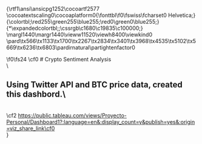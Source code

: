{\rtf1\ansi\ansicpg1252\cocoartf2577
\cocoatextscaling0\cocoaplatform0{\fonttbl\f0\fswiss\fcharset0 Helvetica;}
{\colortbl;\red255\green255\blue255;\red0\green0\blue255;}
{\*\expandedcolortbl;;\cssrgb\c1680\c19835\c100000;}
\margl1440\margr1440\vieww11520\viewh8400\viewkind0
\pard\tx566\tx1133\tx1700\tx2267\tx2834\tx3401\tx3968\tx4535\tx5102\tx5669\tx6236\tx6803\pardirnatural\partightenfactor0

\f0\fs24 \cf0 # Crypto Sentiment Analysis\
\
## Using Twitter API and BTC price data, created this dashbord.\
\
\cf2 https://public.tableau.com/views/Proyecto-Personal/Dashboard1?:language=en&:display_count=y&publish=yes&:origin=viz_share_link\cf0 \
}
